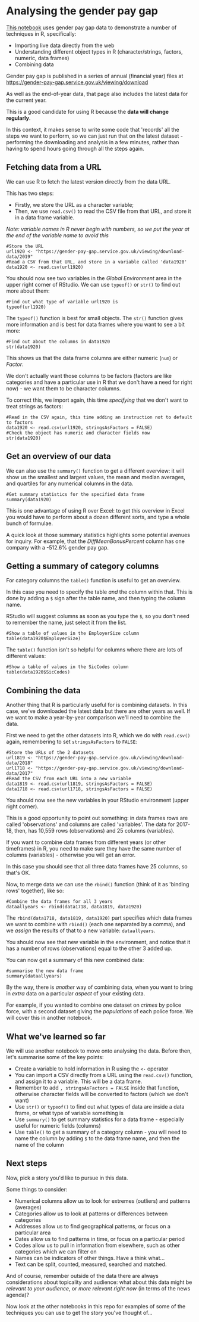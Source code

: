 # Analysing the gender pay gap

[This notebook](https://github.com/paulbradshaw/genderpaygap/blob/master/r/downloadgenderpaygap.Rmd) uses gender pay gap data to demonstrate a number of techniques in R, specifically:

* Importing live data directly from the web
* Understanding different object types in R (character/strings, factors, numeric, data frames)
* Combining data

Gender pay gap is published in a series of annual (financial year) files at https://gender-pay-gap.service.gov.uk/viewing/download

As well as the end-of-year data, that page also includes the latest data for the current year. 

This is a good candidate for using R because the **data will change regularly**. 

In this context, it makes sense to write some code that 'records' all the steps we want to perform, so we can just run that on the latest dataset - performing the downloading and analysis in a few minutes, rather than having to spend hours going through all the steps again.

## Fetching data from a URL

We can use R to fetch the latest version directly from the data URL.

This has two steps: 

* Firstly, we store the URL as a character variable; 
* Then, we use `read.csv()` to read the CSV file from that URL, and store it in a data frame variable.

*Note: variable names in R never begin with numbers, so we put the year at the end of the variable name to avoid this*

```{r}
#Store the URL
url1920 <- "https://gender-pay-gap.service.gov.uk/viewing/download-data/2019"
#Read a CSV from that URL, and store in a variable called 'data1920'
data1920 <- read.csv(url1920)
```

You should now see two variables in the *Global Environment* area in the upper right corner of RStudio. We can use `typeof()` or `str()` to find out more about them:

```{r}
#Find out what type of variable url1920 is
typeof(url1920)
```

The `typeof()` function is best for small objects. The `str()` function gives more information and is best for data frames where you want to see a bit more:

```{r}
#Find out about the columns in data1920
str(data1920)
```

This shows us that the data frame columns are either numeric (`num`) or *Factor*. 

We don't actually want those columns to be factors (factors are like categories and have a particular use in R that we don't have a need for right now) - we want them to be character columns.

To correct this, we import again, this time *specifying* that we don't want to treat strings as factors:

```{r}
#Read in the CSV again, this time adding an instruction not to default to factors
data1920 <- read.csv(url1920, stringsAsFactors = FALSE)
#Check the object has numeric and character fields now
str(data1920)
```

## Get an overview of our data

We can also use the `summary()` function to get a different overview: it will show us the smallest and largest values, the mean and median averages, and quartiles for any numerical columns in the data.

```{r}
#Get summary statistics for the specified data frame
summary(data1920)
```

This is one advantage of using R over Excel: to get this overview in Excel you would have to perform about a dozen different sorts, and type a whole bunch of formulae.

A quick look at those summary statistics highlights some potential avenues for inquiry. For example, that the *DiffMeanBonusPercent* column has one company with a -512.6% gender pay gap. 

## Getting a summary of category columns

For category columns the `table()` function is useful to get an overview.

In this case you need to specify the table *and* the column within that. This is done by adding a `$` sign after the table name, and then typing the column name.

RStudio will suggest columns as soon as you type the `$`, so you don't need to remember the name, just select it from the list.

```{r}
#Show a table of values in the EmployerSize column
table(data1920$EmployerSize)
```

The `table()` function isn't so helpful for columns where there are lots of different values:

```{r}
#Show a table of values in the SicCodes column
table(data1920$SicCodes)
```

## Combining the data

Another thing that R is particularly useful for is combining datasets. In this case, we've downloaded the latest data but there are other years as well. If we want to make a year-by-year comparison we'll need to combine the data.

First we need to get the other datasets into R, which we do with `read.csv()` again, remembering to set `stringsAsFactors` to `FALSE`:

```{r}
#Store the URLs of the 2 datasets
url1819 <- "https://gender-pay-gap.service.gov.uk/viewing/download-data/2018"
url1718 <- "https://gender-pay-gap.service.gov.uk/viewing/download-data/2017"
#Read the CSV from each URL into a new variable
data1819 <- read.csv(url1819, stringsAsFactors = FALSE)
data1718 <- read.csv(url1718, stringsAsFactors = FALSE)
```

You should now see the new variables in your RStudio environment (upper right corner). 

This is a good opportunity to point out something: in data frames rows are called 'observations' and columns are called 'variables'. The data for 2017-18, then, has 10,559 rows (observations) and 25 columns (variables).

If you want to combine data frames from different years (or other timeframes) in R, you need to make sure they have the same number of columns (variables) - otherwise you will get an error.

In this case you should see that all three data frames have 25 columns, so that's OK. 

Now, to merge data we can use the `rbind()` function (think of it as 'binding rows' together), like so:

```{r}
#Combine the data frames for all 3 years
dataallyears <- rbind(data1718, data1819, data1920)
```

The `rbind(data1718, data1819, data1920)` part specifies which data frames we want to combine with `rbind()` (each one separated by a comma), and we *assign* the results of that to a new variable: `dataallyears`.

You should now see that new variable in the environment, and notice that it has a number of rows (observations) equal to the other 3 added up.

You can now get a summary of this new combined data:

```{r}
#summarise the new data frame
summary(dataallyears)
```


By the way, there is *another* way of combining data, when you want to bring in *extra* data on a particular *aspect* of your existing data. 

For example, if you wanted to combine one dataset on *crimes* by police force, with a second dataset giving the *populations* of each police force. We will cover this in another notebook. 

## What we've learned so far

We will use another notebook to move onto analysing the data. Before then, let's summarise some of the key points:

* Create a variable to hold information in R using the `<-` operator
* You can import a CSV directly from a URL using the `read.csv()` function, and assign it to a variable. This will be a data frame.
* Remember to add `, stringsAsFactors = FALSE` inside that function, otherwise character fields will be converted to factors (which we don't want)
* Use `str()` or `typeof()` to find out what types of data are inside a data frame, or what type of variable something is
* Use `summary()` to get summary statistics for a data frame - especially useful for numeric fields (columns)
* Use `table()` to get a summary of a category column - you will need to name the column by adding `$` to the data frame name, and then the name of the column

## Next steps

Now, pick a story you'd like to pursue in this data. 

Some things to consider:

* Numerical columns allow us to look for extremes (outliers) and patterns (averages)
* Categories allow us to look at patterns or differences between categories
* Addresses allow us to find geographical patterns, or focus on a particular area
* Dates allow us to find patterns in time, or focus on a particular period
* Codes allow us to pull in information from elsewhere, such as other categories which we can filter on
* Names can be indicators of other things. Have a think what...
* Text can be split, counted, measured, searched and matched.

And of course, remember outside of the data there are always considerations about topicality and audience: what about this data might be *relevant to your audience*, or *more relevant right now* (in terms of the news agenda)?

Now look at the other notebooks in this repo for examples of some of the techniques you can use to get the story you've thought of...
